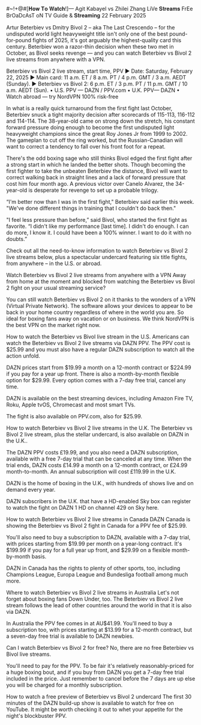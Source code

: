 #~!+@#[𝐇𝐨𝐰 𝐓𝐨 𝐖𝐚𝐭𝐜𝐡!]— Agit Kabayel vs Zhilei Zhang LiVe 𝐒𝐭𝐫𝐞𝐚𝐦𝐬 FrEe BrOaDcAsT oN TV Guide & 𝐒𝐭𝐫𝐞𝐚𝐦𝐢𝐧𝐠 22 February 2025

Artur Beterbiev vs Dmitry Bivol 2 – aka The Last Crescendo – for the undisputed world light heavyweight title isn't only one of the best pound-for-pound fights of 2025, it's got arguably the highest-quality card this century. Beterbiev won a razor-thin decision when these two met in October, as Bivol seeks revenge — and you can watch Beterbiev vs Bivol 2 live streams from anywhere with a VPN.

Beterbiev vs Bivol 2 live stream, start time, PPV
► Date: Saturday, February 22, 2025
► Main card: 11 a.m. ET / 8 a.m. PT / 4 p.m. GMT / 3 a.m. AEDT (Sunday).
► Beterbiev vs Bivol 2: 6 p.m. ET / 3 p.m. PT / 11 p.m. GMT / 10 a.m. AEDT (Sun).
• U.S. PPV — DAZN / PPV.com
• U.K. PPV— DAZN
• Watch abroad — try NordVPN 100% risk-free

In what is a really quick turnaround from the first fight last October, Beterbiev snuck a tight majority decision after scorecards of 115-113, 116-112 and 114-114. The 38-year-old came on strong down the stretch, his constant forward pressure doing enough to become the first undisputed light heavyweight champions since the great Roy Jones Jr from 1999 to 2002. The gameplan to cut off the ring worked, but the Russian-Canadian will want to correct a tendency to fall over his front foot for a repeat.

There's the odd boxing sage who still thinks Bivol edged the first fight after a strong start in which he landed the better shots. Though becoming the first fighter to take the unbeaten Beterbiev the distance, Bivol will want to correct walking back in straight lines and a lack of forward pressure that cost him four month ago. A previous victor over Canelo Alvarez, the 34-year-old is desperate for revenge to set up a probable trilogy.

“I'm better now than I was in the first fight," Beterbiev said earlier this week. "We've done different things in training that I couldn't do back then."

"I feel less pressure than before,” said Bivol, who started the first fight as favorite. “I didn't like my performance [last time]. I didn't do enough. I can do more, I know it. I could have been a 100% winner. I want to do it with no doubts.”

Check out all the need-to-know information to watch Beterbiev vs Bivol 2 live streams below, plus a spectacular undercard featuring six title fights, from anywhere – in the U.S. or abroad.

Watch Beterbiev vs Bivol 2 live streams from anywhere with a VPN
Away from home at the moment and blocked from watching the Beterbiev vs Bivol 2 fight on your usual streaming service?

You can still watch Beterbiev vs Bivol 2 on it thanks to the wonders of a VPN (Virtual Private Network). The software allows your devices to appear to be back in your home country regardless of where in the world you are. So ideal for boxing fans away on vacation or on business. We think NordVPN is the best VPN on the market right now.

How to watch the Beterbiev vs Bivol live stream in the U.S.
Americans can watch the Beterbiev vs Bivol 2 live streams via DAZN PPV. The PPV cost is $25.99 and you must also have a regular DAZN subscription to watch all the action unfold.

DAZN prices start from $19.99 a month on a 12-month contract or $224.99 if you pay for a year up front. There is also a month-by-month flexible option for $29.99. Every option comes with a 7-day free trial, cancel any time.

DAZN is available on the best streaming devices, including Amazon Fire TV, Roku, Apple tvOS, Chromecast and most smart TVs.

The fight is also available on PPV.com, also for $25.99.

How to watch Beterbiev vs Bivol 2 live streams in the U.K.
The Beterbiev vs Bivol 2 live stream, plus the stellar undercard, is also available on DAZN in the U.K..

The DAZN PPV costs £19.99, and you also need a DAZN subscription, available with a free 7-day trial that can be canceled at any time. When the trial ends, DAZN costs £14.99 a month on a 12-month contract, or £24.99 month-to-month. An annual subscription will cost £119.99 in the U.K.

DAZN is the home of boxing in the U.K., with hundreds of shows live and on demand every year.

DAZN subscribers in the U.K. that have a HD-enabled Sky box can register to watch the fight on DAZN 1 HD on channel 429 on Sky here.

How to watch Beterbiev vs Bivol 2 live streams in Canada
DAZN Canada is showing the Beterbiev vs Bivol 2 fight in Canada for a PPV fee of $25.99.

You'll also need to buy a subscription to DAZN, available with a 7-day trial, with prices starting from $19.99 per month on a year-long contract. It's $199.99 if you pay for a full year up front, and $29.99 on a flexible month-by-month basis.

DAZN in Canada has the rights to plenty of other sports, too, including Champions League, Europa League and Bundesliga football among much more.

Where to watch Beterbiev vs Bivol 2 live streams in Australia
Let's not forget about boxing fans Down Under, too. The Beterbiev vs Bivol 2 live stream follows the lead of other countries around the world in that it is also via DAZN.

In Australia the PPV fee comes in at AU$41.99. You'll need to buy a subscription too, with prices starting at $13.99 for a 12-month contract, but a seven-day free trial is available to DAZN newbies.

Can I watch Beterbiev vs Bivol 2 for free?
No, there are no free Beterbiev vs Bivol live streams.

You'll need to pay for the PPV. To be fair it's relatively reasonably-priced for a huge boxing bout, and if you buy from DAZN you get a 7-day free trial included in the price. Just remember to cancel before the 7 days are up else you will be charged for a monthly subscription.

How to watch a free preview of Beterbiev vs Bivol 2 undercard
The first 30 minutes of the DAZN build-up show is available to watch for free on YouTube. It might be worth checking it out to whet your appetite for the night's blockbuster PPV.
